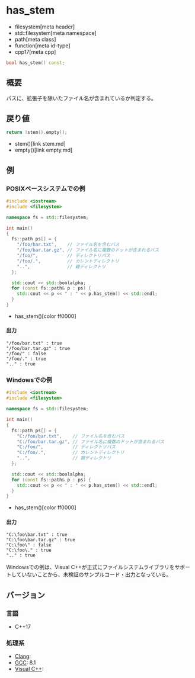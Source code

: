 # has_stem
* filesystem[meta header]
* std::filesystem[meta namespace]
* path[meta class]
* function[meta id-type]
* cpp17[meta cpp]

```cpp
bool has_stem() const;
```

## 概要
パスに、拡張子を除いたファイル名が含まれているか判定する。


## 戻り値
```cpp
return !stem().empty();
```
* stem()[link stem.md]
* empty()[link empty.md]


## 例
### POSIXベースシステムでの例
```cpp example
#include <iostream>
#include <filesystem>

namespace fs = std::filesystem;

int main()
{
  fs::path ps[] = {
    "/foo/bar.txt",    // ファイル名を含むパス
    "/foo/bar.tar.gz", // ファイル名に複数のドットが含まれるパス
    "/foo/",           // ディレクトリパス
    "/foo/.",          // カレントディレクトリ
    "..",              // 親ディレクトリ
  };

  std::cout << std::boolalpha;
  for (const fs::path& p : ps) {
    std::cout << p << " : " << p.has_stem() << std::endl;
  }
}
```
* has_stem()[color ff0000]

#### 出力
```
"/foo/bar.txt" : true
"/foo/bar.tar.gz" : true
"/foo/" : false
"/foo/." : true
".." : true
```


### Windowsでの例
```cpp example
#include <iostream>
#include <filesystem>

namespace fs = std::filesystem;

int main()
{
  fs::path ps[] = {
    "C:/foo/bar.txt",    // ファイル名を含むパス
    "C:/foo/bar.tar.gz", // ファイル名に複数のドットが含まれるパス
    "C:/foo/",           // ディレクトリパス
    "C:/foo/.",          // カレントディレクトリ
    "..",                // 親ディレクトリ
  };

  std::cout << std::boolalpha;
  for (const fs::path& p : ps) {
    std::cout << p << " : " << p.has_stem() << std::endl;
  }
}
```
* has_stem()[color ff0000]

#### 出力
```
"C:\foo\bar.txt" : true
"C:\foo\bar.tar.gz" : true
"C:\foo\" : false
"C:\foo\." : true
".." : true
```

Windowsでの例は、Visual C++が正式にファイルシステムライブラリをサポートしていないことから、未検証のサンプルコード・出力となっている。


## バージョン
### 言語
- C++17

### 処理系
- [Clang](/implementation.md#clang):
- [GCC](/implementation.md#gcc): 8.1
- [Visual C++](/implementation.md#visual_cpp):
